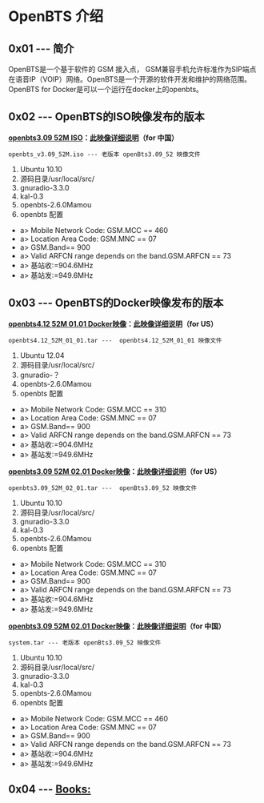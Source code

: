 # OpenBTS  介绍

## 0x01 --- 简介

 OpenBTS是一个基于软件的 GSM 接入点， GSM兼容手机允许标准作为SIP端点在语音IP（VOIP）网络。OpenBTS是一个开源的软件开发和维护的网络范围。OpenBTS for Docker是可以一个运行在docker上的openbts。

## 0x02 --- OpenBTS的ISO映像发布的版本

**[openbts3.09 52M ISO](https://s3.cn-north-1.amazonaws.com.cn/microembedded/system_mirrors/openbts_v3.09_52M.iso)：[此映像详细说明](<./openbts3.09_52M_01_01/openbts3.09_52M_ISO_intro.md>)（for 中国）**

	openbts_v3.09_52M.iso --- 老版本 openBts3.09_52 映像文件

  1. Ubuntu 10.10  
  2. 源码目录/usr/local/src/
  3. gnuradio-3.3.0
  4. kal-0.3
  5. openbts-2.6.0Mamou
  6. openbts 配置
   * a> Mobile Network Code: GSM.MCC == 460  
   * a> Location Area Code:  GSM.MNC ==  07
   * a> GSM.Band== 900
   * a> Valid ARFCN range depends on the band.GSM.ARFCN == 73
   * a> 基站收:=904.6MHz
   * a> 基站发:=949.6MHz


## 0x03 --- OpenBTS的Docker映像发布的版本

**[openbts4.12 52M 01.01 Docker映像](https://)：[此映像详细说明](<./openbts4.12_52M_01_01/openbts4.12_52M_01_01_intro.md>)（for US）**

    openbts4.12_52M_01_01.tar ---  openbts4.12_52M_01_01 映像文件

1. Ubuntu 12.04  
2. 源码目录/usr/local/src/
3. gnuradio-？
4. openbts-2.6.0Mamou
5. openbts 配置
 * a>  Mobile Network Code: GSM.MCC == 310  
 * a>  Location Area Code:  GSM.MNC ==  07
 * a> GSM.Band== 900
 * a> Valid ARFCN range depends on the band.GSM.ARFCN == 73
 * a> 基站收:=904.6MHz
 * a> 基站发:=949.6MHz


**[openbts3.09 52M 02.01 Docker映像](https://s3.amazonaws.com/rfagora/image/openbts3.09_52M_02_01/openbts3.09_52M_02_01.tar)：[此映像详细说明](<./openbts3.09_52M_02_01/openbts3.09_52M_02_01_intro.md>)（for US）**

	openbts3.09_52M_02_01.tar ---  openBts3.09_52 映像文件

  1. Ubuntu 10.10  
  2. 源码目录/usr/local/src/
  3. gnuradio-3.3.0
  4. kal-0.3
  5. openbts-2.6.0Mamou
  6. openbts 配置
   * a>  Mobile Network Code: GSM.MCC == 310  
   * a>  Location Area Code:  GSM.MNC ==  07
   * a> GSM.Band== 900
   * a> Valid ARFCN range depends on the band.GSM.ARFCN == 73
   * a> 基站收:=904.6MHz
   * a> 基站发:=949.6MHz

**[openbts3.09 52M 02.01 Docker映像](https://s3.amazonaws.com/rfagora/image/openbts3.09_52M_01_01/system1.tar)：[此映像详细说明](<./openbts3.09_52M_01_01/openbts3.09_52M_01_01_intro.md>)（for 中国）**

	system.tar --- 老版本 openBts3.09_52 映像文件

  1. Ubuntu 10.10  
  2. 源码目录/usr/local/src/
  3. gnuradio-3.3.0
  4. kal-0.3
  5. openbts-2.6.0Mamou
  6. openbts 配置
   * a>  Mobile Network Code: GSM.MCC == 460  
   * a>  Location Area Code:  GSM.MNC ==  07
   * a> GSM.Band== 900
   * a> Valid ARFCN range depends on the band.GSM.ARFCN == 73
   * a> 基站收:=904.6MHz
   * a> 基站发:=949.6MHz

## 0x04 --- [Books:](./OpenBTS_Books.md)
